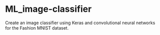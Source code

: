 # ML_image-classifier
Create an image classifier using Keras and convolutional neural networks for the Fashion MNIST dataset.

